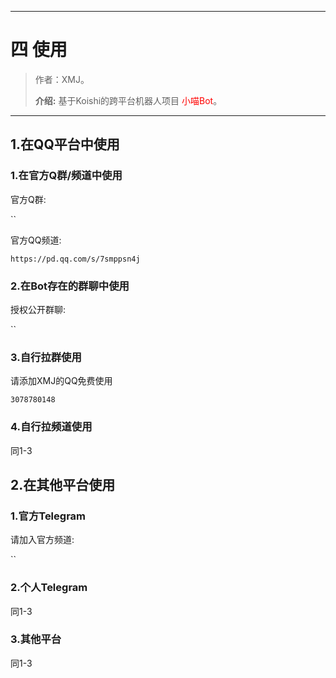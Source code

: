 ------

# 四 使用

> 作者：XMJ。
>
> **介绍:** 基于Koishi的跨平台机器人项目 <font color=red>小喵Bot</font>。

---

## 1.在QQ平台中使用

### 1.在官方Q群/频道中使用

官方Q群:

``

官方QQ频道:

`https://pd.qq.com/s/7smppsn4j`

### 2.在Bot存在的群聊中使用

授权公开群聊:

``


### 3.自行拉群使用

请添加XMJ的QQ免费使用

`3078780148`


### 4.自行拉频道使用

同1-3

## 2.在其他平台使用

### 1.官方Telegram

请加入官方频道:

``

### 2.个人Telegram

同1-3

### 3.其他平台

同1-3
